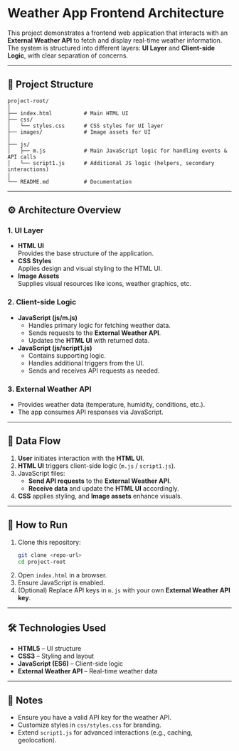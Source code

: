 # Weather App Frontend Architecture

This project demonstrates a frontend web application that interacts with an **External Weather API** to fetch and display real-time weather information. The system is structured into different layers: **UI Layer** and **Client-side Logic**, with clear separation of concerns.

---

## 📂 Project Structure

```
project-root/
│
├── index.html          # Main HTML UI
├── css/
│   └── styles.css      # CSS styles for UI layer
├── images/             # Image assets for UI
│
├── js/
│   ├── m.js            # Main JavaScript logic for handling events & API calls
│   └── script1.js      # Additional JS logic (helpers, secondary interactions)
│
└── README.md           # Documentation
```

---

## ⚙️ Architecture Overview

### 1. **UI Layer**
- **HTML UI**  
  Provides the base structure of the application.  
- **CSS Styles**  
  Applies design and visual styling to the HTML UI.  
- **Image Assets**  
  Supplies visual resources like icons, weather graphics, etc.

### 2. **Client-side Logic**
- **JavaScript (js/m.js)**  
  - Handles primary logic for fetching weather data.  
  - Sends requests to the **External Weather API**.  
  - Updates the **HTML UI** with returned data.  
- **JavaScript (js/script1.js)**  
  - Contains supporting logic.  
  - Handles additional triggers from the UI.  
  - Sends and receives API requests as needed.

### 3. **External Weather API**
- Provides weather data (temperature, humidity, conditions, etc.).  
- The app consumes API responses via JavaScript.  

---

## 🔄 Data Flow

1. **User** initiates interaction with the **HTML UI**.  
2. **HTML UI** triggers client-side logic (`m.js` / `script1.js`).  
3. JavaScript files:  
   - **Send API requests** to the **External Weather API**.  
   - **Receive data** and update the **HTML UI** accordingly.  
4. **CSS** applies styling, and **Image assets** enhance visuals.  

---

## 🚀 How to Run

1. Clone this repository:
   ```bash
   git clone <repo-url>
   cd project-root
   ```
2. Open `index.html` in a browser.  
3. Ensure JavaScript is enabled.  
4. (Optional) Replace API keys in `m.js` with your own **External Weather API key**.

---

## 🛠️ Technologies Used
- **HTML5** – UI structure  
- **CSS3** – Styling and layout  
- **JavaScript (ES6)** – Client-side logic  
- **External Weather API** – Real-time weather data  

---

## 📌 Notes
- Ensure you have a valid API key for the weather API.  
- Customize styles in `css/styles.css` for branding.  
- Extend `script1.js` for advanced interactions (e.g., caching, geolocation).  
